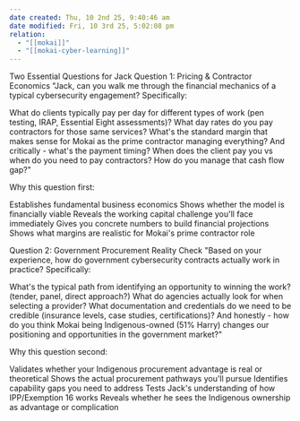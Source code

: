 ```yaml
---
date created: Thu, 10 2nd 25, 9:40:46 am
date modified: Fri, 10 3rd 25, 5:02:08 pm
relation:
  - "[[mokai]]"
  - "[[mokai-cyber-learning]]"
---
```

Two Essential Questions for Jack
Question 1: Pricing & Contractor Economics
"Jack, can you walk me through the financial mechanics of a typical cybersecurity engagement? Specifically:

What do clients typically pay per day for different types of work (pen testing, IRAP, Essential Eight assessments)?
What day rates do you pay contractors for those same services?
What's the standard margin that makes sense for Mokai as the prime contractor managing everything?
And critically - what's the payment timing? When does the client pay you vs when do you need to pay contractors? How do you manage that cash flow gap?"

Why this question first:



Establishes fundamental business economics
Shows whether the model is financially viable
Reveals the working capital challenge you'll face immediately
Gives you concrete numbers to build financial projections
Shows what margins are realistic for Mokai's prime contractor role


Question 2: Government Procurement Reality Check
"Based on your experience, how do government cybersecurity contracts actually work in practice? Specifically:

What's the typical path from identifying an opportunity to winning the work? (tender, panel, direct approach?)
What do agencies actually look for when selecting a provider?
What documentation and credentials do we need to be credible (insurance levels, case studies, certifications)?
And honestly - how do you think Mokai being Indigenous-owned (51% Harry) changes our positioning and opportunities in the government market?"

Why this question second:

Validates whether your Indigenous procurement advantage is real or theoretical
Shows the actual procurement pathways you'll pursue
Identifies capability gaps you need to address
Tests Jack's understanding of how IPP/Exemption 16 works
Reveals whether he sees the Indigenous ownership as advantage or complication
